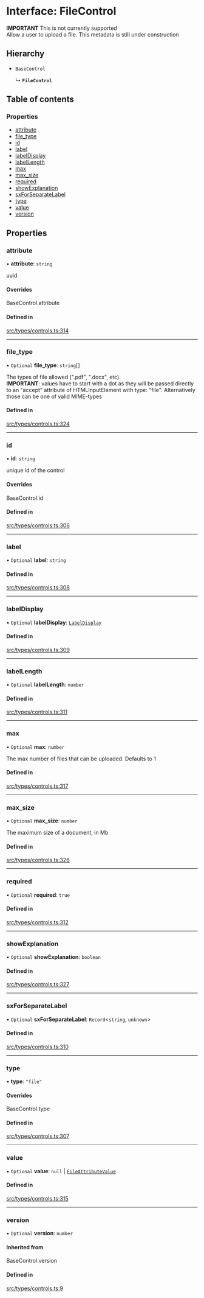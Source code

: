 # Interface: FileControl

**IMPORTANT** This is not currently supported\
Allow a user to upload a file. This metadata is still under construction

## Hierarchy

- `BaseControl`

  ↳ **`FileControl`**

## Table of contents

### Properties

- [attribute](../wiki/FileControl#attribute)
- [file\_type](../wiki/FileControl#file_type)
- [id](../wiki/FileControl#id)
- [label](../wiki/FileControl#label)
- [labelDisplay](../wiki/FileControl#labeldisplay)
- [labelLength](../wiki/FileControl#labellength)
- [max](../wiki/FileControl#max)
- [max\_size](../wiki/FileControl#max_size)
- [required](../wiki/FileControl#required)
- [showExplanation](../wiki/FileControl#showexplanation)
- [sxForSeparateLabel](../wiki/FileControl#sxforseparatelabel)
- [type](../wiki/FileControl#type)
- [value](../wiki/FileControl#value)
- [version](../wiki/FileControl#version)

## Properties

### attribute

• **attribute**: `string`

uuid

#### Overrides

BaseControl.attribute

#### Defined in

[src/types/controls.ts:314](https://github.com/decisively-io/interview-sdk/blob/88201aefe0053753c57ed3533baaa60dd3f28a04/src/types/controls.ts#L314)

___

### file\_type

• `Optional` **file\_type**: `string`[]

The types of file allowed (".pdf", ".docx", etc).\
**IMPORTANT**: values have to start with a dot  as they will be passed directly \
to an "accept" attribute of HTMLInputElement with type: "file". Alternatively\
those can be one of valid MIME-types

#### Defined in

[src/types/controls.ts:324](https://github.com/decisively-io/interview-sdk/blob/88201aefe0053753c57ed3533baaa60dd3f28a04/src/types/controls.ts#L324)

___

### id

• **id**: `string`

unique id of the control

#### Overrides

BaseControl.id

#### Defined in

[src/types/controls.ts:306](https://github.com/decisively-io/interview-sdk/blob/88201aefe0053753c57ed3533baaa60dd3f28a04/src/types/controls.ts#L306)

___

### label

• `Optional` **label**: `string`

#### Defined in

[src/types/controls.ts:308](https://github.com/decisively-io/interview-sdk/blob/88201aefe0053753c57ed3533baaa60dd3f28a04/src/types/controls.ts#L308)

___

### labelDisplay

• `Optional` **labelDisplay**: [`LabelDisplay`](../wiki/Exports#labeldisplay)

#### Defined in

[src/types/controls.ts:309](https://github.com/decisively-io/interview-sdk/blob/88201aefe0053753c57ed3533baaa60dd3f28a04/src/types/controls.ts#L309)

___

### labelLength

• `Optional` **labelLength**: `number`

#### Defined in

[src/types/controls.ts:311](https://github.com/decisively-io/interview-sdk/blob/88201aefe0053753c57ed3533baaa60dd3f28a04/src/types/controls.ts#L311)

___

### max

• `Optional` **max**: `number`

The max number of files that can be uploaded. Defaults to 1

#### Defined in

[src/types/controls.ts:317](https://github.com/decisively-io/interview-sdk/blob/88201aefe0053753c57ed3533baaa60dd3f28a04/src/types/controls.ts#L317)

___

### max\_size

• `Optional` **max\_size**: `number`

The maximum size of a document, in Mb

#### Defined in

[src/types/controls.ts:326](https://github.com/decisively-io/interview-sdk/blob/88201aefe0053753c57ed3533baaa60dd3f28a04/src/types/controls.ts#L326)

___

### required

• `Optional` **required**: ``true``

#### Defined in

[src/types/controls.ts:312](https://github.com/decisively-io/interview-sdk/blob/88201aefe0053753c57ed3533baaa60dd3f28a04/src/types/controls.ts#L312)

___

### showExplanation

• `Optional` **showExplanation**: `boolean`

#### Defined in

[src/types/controls.ts:327](https://github.com/decisively-io/interview-sdk/blob/88201aefe0053753c57ed3533baaa60dd3f28a04/src/types/controls.ts#L327)

___

### sxForSeparateLabel

• `Optional` **sxForSeparateLabel**: `Record`\<`string`, `unknown`\>

#### Defined in

[src/types/controls.ts:310](https://github.com/decisively-io/interview-sdk/blob/88201aefe0053753c57ed3533baaa60dd3f28a04/src/types/controls.ts#L310)

___

### type

• **type**: ``"file"``

#### Overrides

BaseControl.type

#### Defined in

[src/types/controls.ts:307](https://github.com/decisively-io/interview-sdk/blob/88201aefe0053753c57ed3533baaa60dd3f28a04/src/types/controls.ts#L307)

___

### value

• `Optional` **value**: ``null`` \| [`FileAttributeValue`](../wiki/Exports#fileattributevalue)

#### Defined in

[src/types/controls.ts:315](https://github.com/decisively-io/interview-sdk/blob/88201aefe0053753c57ed3533baaa60dd3f28a04/src/types/controls.ts#L315)

___

### version

• `Optional` **version**: `number`

#### Inherited from

BaseControl.version

#### Defined in

[src/types/controls.ts:9](https://github.com/decisively-io/interview-sdk/blob/88201aefe0053753c57ed3533baaa60dd3f28a04/src/types/controls.ts#L9)
